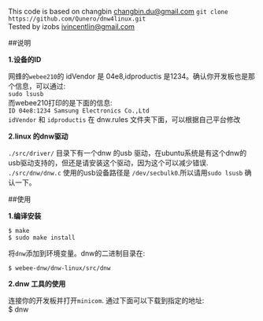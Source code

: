 This code is based on changbin <changbin.du@gmail.com>
`git clone https://github.com/Qunero/dnw4linux.git`                   
Tested by izobs <ivincentlin@gmail.com>

##说明

__1.设备的ID__

网蜂的`webee210`的 idVendor 是 04e8,idproductis 是1234。确认你开发板也是那个信息，可以通过:           
    `sudo lsusb`                                        
而webee210打印的是下面的信息:             
    `ID 04e8:1234 Samsung Electronics Co.,Ltd`     
`idVendor` 和 `idproductis` 在 dnw.rules 文件夹下面，可以根据自己平台修改                             

__2.linux 的dnw驱动__

 `./src/driver/` 目录下有一个dnw 的usb 驱动，在ubuntu系统是有这个dnw的usb驱动支持的，但还是请安装这个驱动，因为这个可以减少错误.
 `./src/dnw/dnw.c` 使用的usb设备路径是 `/dev/secbulk0`.所以请用`sudo lsusb` 确认一下。

##使用

__1.编译安装__

	$ make                                 
	$ sudo make install                            

 将`dnw`添加到环境变量。dnw的二进制目录在:
	
	$ webee-dnw/dnw-linux/src/dnw

__2.dnw 工具的使用__ 

连接你的开发板并打开`minicom`. 通过下面可以下载到指定的地址:                     
	$ dnw <download address>


